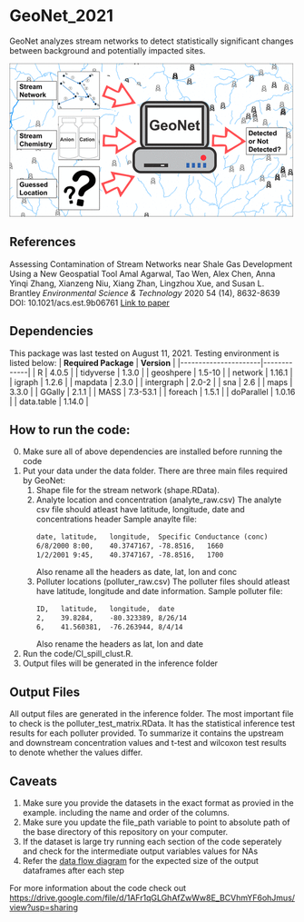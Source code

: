 # GeoNet_2021

GeoNet analyzes stream networks to detect statistically significant
changes between background and potentially impacted sites.

![GeoNet](es9b06761_0004.gif)

## References

Assessing Contamination of Stream Networks near Shale Gas Development
Using a New Geospatial Tool Amal Agarwal, Tao Wen, Alex Chen, Anna
Yinqi Zhang, Xianzeng Niu, Xiang Zhan, Lingzhou Xue, and Susan
L. Brantley _Environmental Science & Technology_ 2020 54 (14),
8632-8639 DOI: 10.1021/acs.est.9b06761 [Link to
paper](https://pubs.acs.org/doi/10.1021/acs.est.9b06761?fig=tgr1&ref=pdf)

## Dependencies
This package was last tested on August 11, 2021. Testing environment is listed below:
| __Required Package__ | __Version__ |
|----------------------|-------------|
| R                    | 4.0.5       |
| tidyverse            | 1.3.0       |
| geoshpere            | 1.5-10      |
| network              | 1.16.1      |
| igraph               | 1.2.6       |
| mapdata              | 2.3.0       |
| intergraph           | 2.0-2       |
| sna                  | 2.6         |
| maps                 | 3.3.0       |
| GGally               | 2.1.1       |
| MASS                 | 7.3-53.1    |
| foreach              | 1.5.1       |
| doParallel           | 1.0.16      |
| data.table           | 1.14.0      |

## How to run the code:

0. Make sure all of above dependencies are installed before running the code
1. Put your data under the data folder. There are three main files required by GeoNet:
   1. Shape file for the stream network (shape.RData). 
   2. Analyte location and concentration (analyte_raw.csv)
      The analyte csv file should atleast have latitude, longitude, date and concentrations header
      Sample anaylte file:
      ```
      date,	latitude,	longitude,	Specific Conductance (conc)
      6/8/2000 8:00,	40.3747167,	-78.8516,	1660
      1/2/2001 9:45,	40.3747167,	-78.8516,	1700

      ```
      Also rename all the headers as date, lat, lon and conc
   3. Polluter locations (polluter_raw.csv)
      The polluter files should atleast have latitude, longitude and date information.
      Sample polluter file:
      ```
      ID,	latitude,	longitude,	date
      2,	39.8284,	-80.323389,	8/26/14
      6,	41.560381,	-76.263944,	8/4/14
      ```
      Also rename the headers as lat, lon and date
2. Run the code/Cl_spill_clust.R.
3. Output files will be generated in the inference folder

## Output Files
All output files are generated in the inference folder. The most important file to check is the polluter_test_matrix.RData.
It has the statistical inference test results for each polluter provided. To summarize it contains the upstream and
downstream concentration values and t-test and wilcoxon test results to denote whether the values differ.

## Caveats
1. Make sure you provide the datasets in the exact format as provied in the example. including the name and order of the columns.
2. Make sure you update the file_path variable to point to absolute path of the base directory of this repository on your computer.
3. If the dataset is large try running each section of the code seperately and check for the intermediate output variables values for NAs
4. Refer the [data flow diagram](https://drive.google.com/file/d/1AFr1qGLGhAfZwWw8E_BCVhmYF6ohJmus/view?usp=sharing) for the expected size
   of the output dataframes after each step

For more information about the code check out https://drive.google.com/file/d/1AFr1qGLGhAfZwWw8E_BCVhmYF6ohJmus/view?usp=sharing
